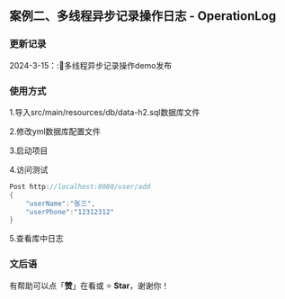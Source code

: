 ## 案例二、多线程异步记录操作日志 - OperationLog

### 更新记录
2024-3-15：:📖多线程异步记录操作demo发布

### 使用方式
1.导入src/main/resources/db/data-h2.sql数据库文件

2.修改yml数据库配置文件

3.启动项目

4.访问测试

```java
Post http://localhost:8080/user/add
{
    "userName":"张三",
    "userPhone":"12312312"
}
```

5.查看库中日志

### 文后语

有帮助可以点「**赞**」在看或 :star: **Star**，谢谢你！
